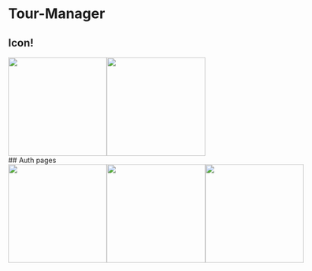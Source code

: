 # Tour-Manager

## Icon!
<div style="display:flex;">
  <img src="https://user-images.githubusercontent.com/88378430/233510058-c16c403f-7b80-4b5c-a09d-755d62e34c5b.jpg" width="200">
  <img src="https://user-images.githubusercontent.com/88378430/233510155-c6d6ac38-2311-4b25-9fe7-990998985c26.png" width="200">
</div>
## Auth pages

<div style="display:flex;">
  <img src="https://user-images.githubusercontent.com/88378430/233509646-3458bcd3-f359-4066-8d3b-fb4203e9c45a.png" width="200">
  <img src="https://user-images.githubusercontent.com/88378430/233509656-f42a2779-a563-4b1d-9e5b-b665ce1d073a.png" width="200">
  <img src="https://user-images.githubusercontent.com/88378430/233509667-576c0225-df16-41d7-80c2-9bbcc30a033f.png" width="200">
</div>
